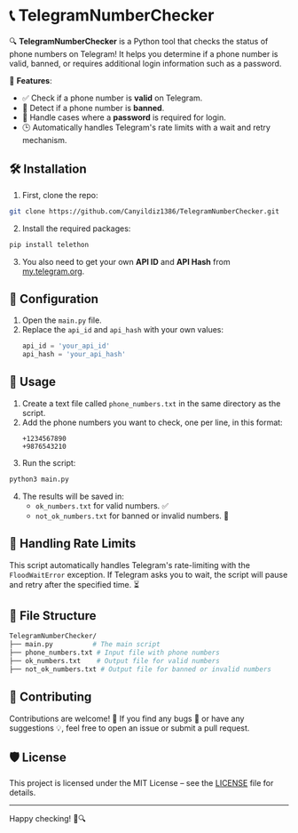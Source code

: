 
# 📞 TelegramNumberChecker

🔍 **TelegramNumberChecker** is a Python tool that checks the status of phone numbers on Telegram! It helps you determine if a phone number is valid, banned, or requires additional login information such as a password.

🚀 **Features**:
- ✅ Check if a phone number is **valid** on Telegram.
- 🚫 Detect if a phone number is **banned**.
- 🔐 Handle cases where a **password** is required for login.
- 🕒 Automatically handles Telegram's rate limits with a wait and retry mechanism.

## 🛠️ Installation

1. First, clone the repo:

```bash
git clone https://github.com/Canyildiz1386/TelegramNumberChecker.git
```

2. Install the required packages:

```bash
pip install telethon
```

3. You also need to get your own **API ID** and **API Hash** from [my.telegram.org](https://my.telegram.org).

## 🔧 Configuration

1. Open the `main.py` file.
2. Replace the `api_id` and `api_hash` with your own values:
   ```python
   api_id = 'your_api_id'
   api_hash = 'your_api_hash'
   ```

## 🚀 Usage

1. Create a text file called `phone_numbers.txt` in the same directory as the script.
2. Add the phone numbers you want to check, one per line, in this format:
   ```
   +1234567890
   +9876543210
   ```
3. Run the script:

```bash
python3 main.py
```

4. The results will be saved in:
   - `ok_numbers.txt` for valid numbers. ✅
   - `not_ok_numbers.txt` for banned or invalid numbers. 🚫

## 🔄 Handling Rate Limits
This script automatically handles Telegram's rate-limiting with the `FloodWaitError` exception. If Telegram asks you to wait, the script will pause and retry after the specified time. ⏳

## 📂 File Structure

```bash
TelegramNumberChecker/
├── main.py          # The main script
├── phone_numbers.txt # Input file with phone numbers
├── ok_numbers.txt    # Output file for valid numbers
├── not_ok_numbers.txt # Output file for banned or invalid numbers
```

## 🤝 Contributing

Contributions are welcome! 🎉 If you find any bugs 🐛 or have any suggestions 💡, feel free to open an issue or submit a pull request.

## 🛡️ License

This project is licensed under the MIT License – see the [LICENSE](LICENSE) file for details.

---

Happy checking! 🎉🔍
